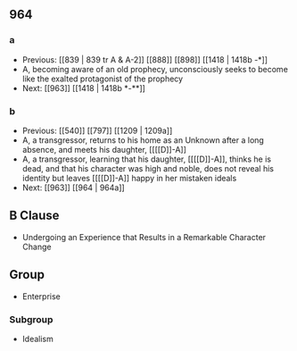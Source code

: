 ## 964
### a
- Previous: [[839 | 839 tr A &amp; A-2]] [[888]] [[898]] [[1418 | 1418b -*]] 
- A, becoming aware of an old prophecy, unconsciously seeks to become like the exalted protagonist of the prophecy
- Next: [[963]] [[1418 | 1418b *-**]] 

### b
- Previous: [[540]] [[797]] [[1209 | 1209a]] 
- A, a transgressor, returns to his home as an Unknown after a long absence, and meets his daughter, [[[[D]]-A]]
- A, a transgressor, learning that his daughter, [[[[D]]-A]], thinks he is dead, and that his character was high and noble, does not reveal his identity but leaves [[[[D]]-A]] happy in her mistaken ideals
- Next: [[963]] [[964 | 964a]] 

## B Clause
- Undergoing an Experience that Results in a Remarkable Character Change

## Group
- Enterprise

### Subgroup
- Idealism

